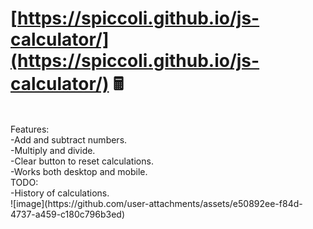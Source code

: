 # [https://spiccoli.github.io/js-calculator/](https://spiccoli.github.io/js-calculator/) 🖩
<br>
Features:
<br>
-Add and subtract numbers.<br>
-Multiply and divide.<br>
-Clear button to reset calculations.<br>
-Works both desktop and mobile.<br>
TODO:<br>
-History of calculations.<br>
![image](https://github.com/user-attachments/assets/e50892ee-f84d-4737-a459-c180c796b3ed)

